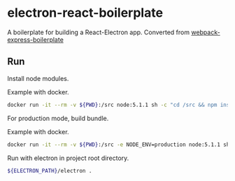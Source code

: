 # electron-react-boilerplate

A boilerplate for building a React-Electron app.
Converted from  [webpack-express-boilerplate](
https://github.com/christianalfoni/webpack-express-boilerplate)

## Run

Install node modules.

Example with docker.

```bash
docker run -it --rm -v ${PWD}:/src node:5.1.1 sh -c "cd /src && npm install"
```
For production mode, build bundle.

Example with docker.

```bash
docker run -it --rm -v ${PWD}:/src -e NODE_ENV=production node:5.1.1 sh -c "cd /src && npm run build"
```

Run with electron in project root directory.

```bash
${ELECTRON_PATH}/electron .
```
